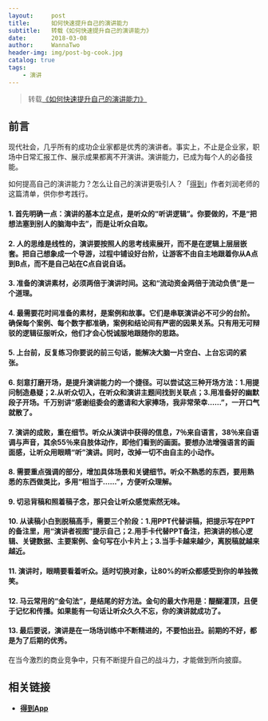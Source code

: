 ```yaml
---
layout:     post
title:      如何快速提升自己的演讲能力
subtitle:   转载《如何快速提升自己的演讲能力》
date:       2018-03-08
author:     WannaTwo
header-img: img/post-bg-cook.jpg
catalog: true
tags:
    - 演讲
---
```


> 转载[《如何快速提升自己的演讲能力》](https://mp.weixin.qq.com/s/C8bjbc2NVeyciO16J2fkTg)

## 前言

现代社会，几乎所有的成功企业家都是优秀的演讲者。事实上，不止是企业家，职场中日常汇报工作、展示成果都离不开演讲。演讲能力，已成为每个人的必备技能。

如何提高自己的演讲能力？怎么让自己的演讲更吸引人？「[得到](http://a.app.qq.com/o/simple.jsp?pkgname=com.luojilab.player&ckey=CK1368024263151)」作者刘润老师的这篇清单，供你参考践行。

#### 1. 首先明确一点：演讲的基本立足点，是听众的“听讲逻辑”。你要做的，不是“把想法塞到别人的脑海中去”，而是让听众自取。

#### 2. 人的思维是线性的，演讲要按照人的思考线索展开，而不是在逻辑上层层嵌套。把自己想象成一个导游，过程中铺设好台阶，让游客不由自主地跟着你从A点到B点，而不是自己站在C点自说自话。

#### 3. 准备的演讲素材，必须两倍于演讲时间。这和“流动资金两倍于流动负债”是一个道理。

#### 4. 最需要花时间准备的素材，是案例和故事。它们是串联演讲必不可少的台阶。确保每个案例、每个数字都准确，案例和结论间有严密的因果关系。只有用无可辩驳的逻辑征服听众，他们才会心悦诚服地跟随你的思路。

#### 5. 上台前，反复练习你要说的前三句话，能解决大脑一片空白、上台忘词的紧张。

#### 6. 刻意打磨开场，是提升演讲能力的一个捷径。可以尝试这三种开场方法：1.用提问制造悬疑；2.从听众切入，在听众和演讲主题间找到关联点；3.用准备好的幽默段子开场。千万别讲“感谢组委会的邀请和大家捧场，我非常荣幸……”，一开口气就散了。

#### 7. 演讲的成败，重在细节。听众从演讲中获得的信息，7％来自语言，38％来自语调与声音，其余55％来自肢体动作，即他们看到的画面。要想办法增强语言的画面感，让听众用眼睛“听”演讲。同时，改掉一切不由自主的小动作。

#### 8. 需要重点强调的部分，增加具体场景和关键细节。听众不熟悉的东西，要用熟悉的东西做类比，多用“相当于……”，方便听众理解。

#### 9. 切忌背稿和照着稿子念，那只会让听众感觉索然无味。

#### 10. 从读稿小白到脱稿高手，需要三个阶段：1.用PPT代替讲稿，把提示写在PPT的备注里，用“演讲者视图”提示自己；2.用手卡代替PPT备注，把演讲的核心逻辑、关键数据、主要案例、金句写在小卡片上；3.当手卡越来越少，离脱稿就越来越近。

#### 11. 演讲时，眼睛要看着听众。适时切换对象，让80%的听众都感受到你的单独微笑。

#### 12. 马云常用的“金句法”，是结尾的好方法。金句的最大作用是：醍醐灌顶，且便于记忆和传播。如果能有一句话让听众久久不忘，你的演讲就成功了。

#### 13. 最后要说，演讲是在一场场训练中不断精进的，不要怕出丑。前期的不好，都是为了后期的优秀。

在当今激烈的商业竞争中，只有不断提升自己的战斗力，才能做到所向披靡。

## 相关链接

- [**得到App**](http://a.app.qq.com/o/simple.jsp?pkgname=com.luojilab.player&ckey=CK1368024263151)